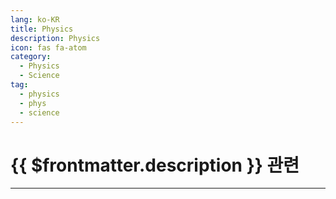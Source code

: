 ```yaml
---
lang: ko-KR
title: Physics
description: Physics
icon: fas fa-atom
category:
  - Physics
  - Science
tag:
  - physics
  - phys
  - science
---
```


# {{ $frontmatter.description }} 관련

---

<TagLinks />